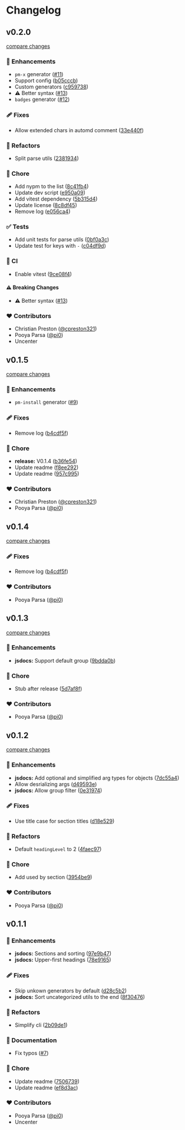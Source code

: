 # Changelog


## v0.2.0

[compare changes](https://github.com/unjs/automd/compare/v0.1.5...v0.2.0)

### 🚀 Enhancements

- `pm-x` generator ([#11](https://github.com/unjs/automd/pull/11))
- Support config ([b05cccb](https://github.com/unjs/automd/commit/b05cccb))
- Custom generators ([c959738](https://github.com/unjs/automd/commit/c959738))
- ⚠️  Better syntax ([#13](https://github.com/unjs/automd/pull/13))
- `badges` generator ([#12](https://github.com/unjs/automd/pull/12))

### 🩹 Fixes

- Allow extended chars in automd comment ([33e440f](https://github.com/unjs/automd/commit/33e440f))

### 💅 Refactors

- Split parse utils ([2381934](https://github.com/unjs/automd/commit/2381934))

### 🏡 Chore

- Add nypm to the list ([8c41fb4](https://github.com/unjs/automd/commit/8c41fb4))
- Update dev script ([e950a09](https://github.com/unjs/automd/commit/e950a09))
- Add vitest dependency ([5b315d4](https://github.com/unjs/automd/commit/5b315d4))
- Update license ([8c8df45](https://github.com/unjs/automd/commit/8c8df45))
- Remove log ([e056ca4](https://github.com/unjs/automd/commit/e056ca4))

### ✅ Tests

- Add unit tests for parse utils ([0bf0a3c](https://github.com/unjs/automd/commit/0bf0a3c))
- Update test for keys with `-` ([c04df9d](https://github.com/unjs/automd/commit/c04df9d))

### 🤖 CI

- Enable vitest ([9ce08f4](https://github.com/unjs/automd/commit/9ce08f4))

#### ⚠️ Breaking Changes

- ⚠️  Better syntax ([#13](https://github.com/unjs/automd/pull/13))

### ❤️ Contributors

- Christian Preston ([@cpreston321](http://github.com/cpreston321))
- Pooya Parsa ([@pi0](http://github.com/pi0))
- Uncenter

## v0.1.5

[compare changes](https://github.com/unjs/automd/compare/v0.1.4...v0.1.5)

### 🚀 Enhancements

- `pm-install` generator ([#9](https://github.com/unjs/automd/pull/9))

### 🩹 Fixes

- Remove log ([b4cdf5f](https://github.com/unjs/automd/commit/b4cdf5f))

### 🏡 Chore

- **release:** V0.1.4 ([b36fe54](https://github.com/unjs/automd/commit/b36fe54))
- Update readme ([f8ee292](https://github.com/unjs/automd/commit/f8ee292))
- Update readme ([957c995](https://github.com/unjs/automd/commit/957c995))

### ❤️ Contributors

- Christian Preston ([@cpreston321](http://github.com/cpreston321))
- Pooya Parsa ([@pi0](http://github.com/pi0))

## v0.1.4

[compare changes](https://github.com/unjs/automd/compare/v0.1.3...v0.1.4)

### 🩹 Fixes

- Remove log ([b4cdf5f](https://github.com/unjs/automd/commit/b4cdf5f))

### ❤️ Contributors

- Pooya Parsa ([@pi0](http://github.com/pi0))

## v0.1.3

[compare changes](https://github.com/unjs/automd/compare/v0.1.2...v0.1.3)

### 🚀 Enhancements

- **jsdocs:** Support default group ([9bdda0b](https://github.com/unjs/automd/commit/9bdda0b))

### 🏡 Chore

- Stub after release ([5d7af8f](https://github.com/unjs/automd/commit/5d7af8f))

### ❤️ Contributors

- Pooya Parsa ([@pi0](http://github.com/pi0))

## v0.1.2

[compare changes](https://github.com/unjs/automd/compare/v0.1.1...v0.1.2)

### 🚀 Enhancements

- **jsdocs:** Add optional and simplified arg types for objects ([7dc55a4](https://github.com/unjs/automd/commit/7dc55a4))
- Allow desrializing args ([d49593e](https://github.com/unjs/automd/commit/d49593e))
- **jsdocs:** Allow group filter ([0e31974](https://github.com/unjs/automd/commit/0e31974))

### 🩹 Fixes

- Use title case for section titles ([d18e529](https://github.com/unjs/automd/commit/d18e529))

### 💅 Refactors

- Default `headingLevel` to 2 ([4faec97](https://github.com/unjs/automd/commit/4faec97))

### 🏡 Chore

- Add used by section ([3954be9](https://github.com/unjs/automd/commit/3954be9))

### ❤️ Contributors

- Pooya Parsa ([@pi0](http://github.com/pi0))

## v0.1.1


### 🚀 Enhancements

- **jsdocs:** Sections and sorting ([97e9b47](https://github.com/unjs/automd/commit/97e9b47))
- **jsdocs:** Upper-first headings ([78e9165](https://github.com/unjs/automd/commit/78e9165))

### 🩹 Fixes

- Skip unkown generators by default ([d28c5b2](https://github.com/unjs/automd/commit/d28c5b2))
- **jsdocs:** Sort uncategorized utils to the end ([8f30476](https://github.com/unjs/automd/commit/8f30476))

### 💅 Refactors

- Simplify cli ([2b09de1](https://github.com/unjs/automd/commit/2b09de1))

### 📖 Documentation

- Fix typos ([#7](https://github.com/unjs/automd/pull/7))

### 🏡 Chore

- Update readme ([7506739](https://github.com/unjs/automd/commit/7506739))
- Update readme ([ef8d3ac](https://github.com/unjs/automd/commit/ef8d3ac))

### ❤️ Contributors

- Pooya Parsa ([@pi0](http://github.com/pi0))
- Uncenter

